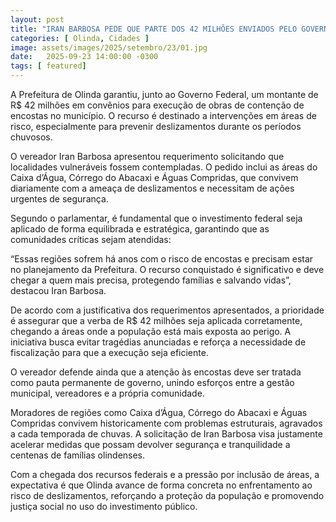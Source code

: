 ```yaml
---
layout: post
title: "IRAN BARBOSA PEDE QUE PARTE DOS 42 MILHÕES ENVIADOS PELO GOVERNO FEDERAL SEJAM INVESTIDOS EM CAIXA D’ÁGUA, CÓRREGO DO ABACAXI E ÁGUAS COMPRIDAS"
categories: [ Olinda, Cidades ]
image: assets/images/2025/setembro/23/01.jpg
date:   2025-09-23 14:00:00 -0300
tags: [ featured]
---
```

A Prefeitura de Olinda garantiu, junto ao Governo Federal, um montante de R$ 42 milhões em convênios para execução de obras de contenção de encostas no município. O recurso é destinado a intervenções em áreas de risco, especialmente para prevenir deslizamentos durante os períodos chuvosos.

O vereador Iran Barbosa apresentou requerimento solicitando que localidades vulneráveis fossem contempladas. O pedido inclui as áreas do Caixa d’Água, Córrego do Abacaxi e Águas Compridas, que convivem diariamente com a ameaça de deslizamentos e necessitam de ações urgentes de segurança.

Segundo o parlamentar, é fundamental que o investimento federal seja aplicado de forma equilibrada e estratégica, garantindo que as comunidades críticas sejam atendidas:

“Essas regiões sofrem há anos com o risco de encostas e precisam estar no planejamento da Prefeitura. O recurso conquistado é significativo e deve chegar a quem mais precisa, protegendo famílias e salvando vidas”, destacou Iran Barbosa.

De acordo com a justificativa dos requerimentos apresentados, a prioridade é assegurar que a verba de R$ 42 milhões seja aplicada corretamente, chegando a áreas onde a população está mais exposta ao perigo. A iniciativa busca evitar tragédias anunciadas e reforça a necessidade de fiscalização para que a execução seja eficiente.

O vereador defende ainda que a atenção às encostas deve ser tratada como pauta permanente de governo, unindo esforços entre a gestão municipal, vereadores e a própria comunidade.

Moradores de regiões como Caixa d’Água, Córrego do Abacaxi e Águas Compridas convivem historicamente com problemas estruturais, agravados a cada temporada de chuvas. A solicitação de Iran Barbosa visa justamente acelerar medidas que possam devolver segurança e tranquilidade a centenas de famílias olindenses.

Com a chegada dos recursos federais e a pressão por inclusão de áreas, a expectativa é que Olinda avance de forma concreta no enfrentamento ao risco de deslizamentos, reforçando a proteção da população e promovendo justiça social no uso do investimento público.